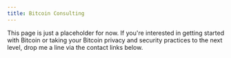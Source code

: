 ```yaml
---
title: Bitcoin Consulting
---
```


This page is just a placeholder for now. If you're interested in getting started with Bitcoin or taking your Bitcoin privacy and security practices to the next level, drop me a line via the contact links below.
